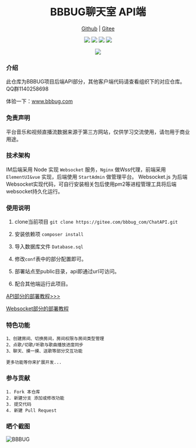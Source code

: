 <h1 align="center">BBBUG聊天室 API端</h1>
<p align="center">
<a href="https://github.com/HammCn/BBBUG-API" target="_blank">Github</a> | <a href="https://gitee.com/bbbug_com/ChatAPI" target="_blank">Gitee</a>
</p>
<p align="center">
<a href="https://gitee.com/bbbug_com/ChatAPI/stargazers" target="_blank"><img src="https://svg.hamm.cn/gitee.svg?type=star&user=bbbug_com&project=ChatAPI"/></a>
<a href="https://gitee.com/bbbug_com/ChatAPI/members" target="_blank"><img src="https://svg.hamm.cn/gitee.svg?type=fork&user=bbbug_com&project=ChatAPI"/></a>
<img src="https://svg.hamm.cn/badge.svg?key=Base&value=Vue.Element"/>
<img src="https://svg.hamm.cn/badge.svg?key=License&value=Apache-2.0"/>
</p>



<p align="center">
<a href="https://bbbug.com" target="_blank"><img src="https://api.bbbug.com/api/badge/888"/></a>
</p>


### 介绍

此仓库为BBBUG项目后端API部分，其他客户端代码请查看组织下的对应仓库。QQ群1140258698

体验一下：<a href="https://www.bbbug.com/" target="_blank">www.bbbug.com</a>

### 免责声明

平台音乐和视频直播流数据来源于第三方网站，仅供学习交流使用，请勿用于商业用途。

### 技术架构

IM后端采用 Node 实现 ```Websocket``` 服务，```Nginx``` 做Wss代理，前端采用 ```ElementUI&vue``` 实现，后端使用 ```StartAdmin``` 做管理平台。 Websocket.js 为后端Websocket实现代码，可自行安装相关包后使用pm2等进程管理工具将后端websocket持久化运行。


### 使用说明

1. clone当前项目 ```git clone https://gitee.com/bbbug_com/ChatAPI.git```

2. 安装依赖项 ```composer install```

3. 导入数据库文件 ```Database.sql```

4. 修改```conf```表中的部分配置即可。

5. 部署站点至public目录，api即通过url可访问。

6. 配合其他端运行此项目。

[API部分的部署教程>>>](https://doc.bbbug.com/3097468.html)

[Websocket部分的部署教程](https://doc.bbbug.com/3097478.html)

### 特色功能
```
1、创建房间、切换房间，房间权限与房间类型管理
2、点歌/切歌/听歌与歌曲播放进度同步
3、聊天、摸一摸、送歌等部分交互功能

更多功能等你来扩展开发...
```


### 参与贡献
```
1. Fork 本仓库
2. 新建分支 添加或修改功能
3. 提交代码
4. 新建 Pull Request
```

### 晒个截图
![BBBUG](https://images.gitee.com/uploads/images/2020/1105/220353_28e6e322_145025.png "截屏2020-11-05 22.03.36.png")
